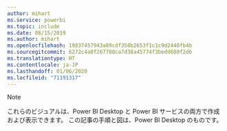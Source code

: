 ```yaml
---
author: mihart
ms.service: powerbi
ms.topic: include
ms.date: 08/15/2019
ms.author: mihart
ms.openlocfilehash: 19837457943a89cdf358b2653f1c1c9d2440fb4b
ms.sourcegitcommit: 6272c4a0f267708ca7d38a45774f3bedd680f2d6
ms.translationtype: HT
ms.contentlocale: ja-JP
ms.lasthandoff: 01/06/2020
ms.locfileid: "71191317"
---
```

>[!NOTE]
>これらのビジュアルは、Power BI Desktop と Power BI サービスの両方で作成および表示できます。 この記事の手順と図は、Power BI Desktop のものです。 

